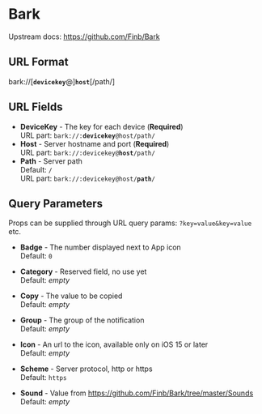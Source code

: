 # Bark

Upstream docs: https://github.com/Finb/Bark

## URL Format

<span class="bk">bark://[__`devicekey`__@]**`host`**[/path/]</span>

## URL Fields

- **DeviceKey** - The key for each device (**Required**)  
  URL part: <code class="service-url">bark://:<strong>devicekey</strong>@host/path/</code>
- **Host** - Server hostname and port (**Required**)  
  URL part: <code class="service-url">bark://:devicekey@<strong>host</strong>/path/</code>
- **Path** - Server path  
  Default: `/`  
  URL part: <code class="service-url">bark://:devicekey@host/<strong>path</strong>/</code>

## Query Parameters

Props can be supplied through URL query params: `?key=value&key=value` etc.

- **Badge** - The number displayed next to App icon  
  Default: `0`

- **Category** - Reserved field, no use yet  
  Default: _empty_

- **Copy** - The value to be copied  
  Default: _empty_

- **Group** - The group of the notification  
  Default: _empty_

- **Icon** - An url to the icon, available only on iOS 15 or later  
  Default: _empty_

- **Scheme** - Server protocol, http or https  
  Default: `https`

- **Sound** - Value from https://github.com/Finb/Bark/tree/master/Sounds  
  Default: _empty_
